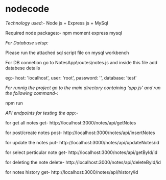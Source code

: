 # nodecode


*Technology used:-*
Node js + Express js + MySql


Required node packages:-
npm
moment
express
mysql

*For Database setup:*

Please run the attached sql script file on mysql workbench

For DB connetion go to   NotesApp\routes\notes.js and inside this file add databese details

eg:-
host: 'localhost',
user: 'root',
password: '',
database: 'test'


*For runnig the project go to the main directory containing 'app.js' and run the following command-:*

npm run


*API endpoints for testing the app:-*

for get all notes
get- http://localhost:3000/notes/api/getNotes

for post/create notes
post- http://localhost:3000/notes/api/insertNotes

for update the notes
put- http://localhost:3000/notes/api/updateNotes/id

for select perticular note
get- http://localhost:3000/notes/api/getById/id

for deleting the note
delete- http://localhost:3000/notes/api/deleteById/id

for notes history
get- http://localhost:3000/notes/api/history/id




